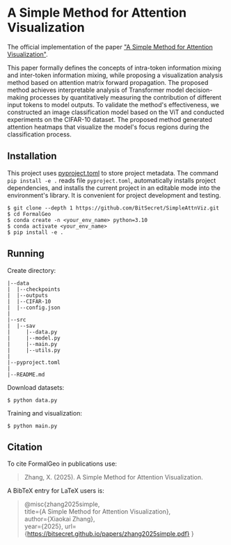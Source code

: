 # A Simple Method for Attention Visualization

The official implementation of the paper
["A Simple Method for Attention Visualization"](https://bitsecret.github.io/papers/zhang2025simple.pdf).

This paper formally defines the concepts of intra-token information mixing and inter-token information mixing, while
proposing a visualization analysis method based on attention matrix forward propagation. The proposed method achieves
interpretable analysis of Transformer model decision-making processes by quantitatively measuring the contribution of
different input tokens to model outputs. To validate the method's effectiveness, we constructed an image classification
model based on the ViT and conducted experiments on the CIFAR-10 dataset. The proposed method generated attention
heatmaps that visualize the model's focus regions during the classification process.

## Installation

This project uses [pyproject.toml](https://packaging.python.org/en/latest/specifications/declaring-project-metadata) to
store project metadata. The command `pip install -e .` reads file `pyproject.toml`, automatically installs project
dependencies, and installs the current project in an editable mode into the environment's library. It is convenient for
project development and testing.

    $ git clone --depth 1 https://github.com/BitSecret/SimpleAttnViz.git
    $ cd FormalGeo
    $ conda create -n <your_env_name> python=3.10
    $ conda activate <your_env_name>
    $ pip install -e .

## Running

Create directory:

    |--data
    |  |--checkpoints
    |  |--outputs
    |  |--CIFAR-10
    |  |--config.json
    |
    |--src
    |  |--sav
    |     |--data.py
    |     |--model.py
    |     |--main.py
    |     |--utils.py
    |
    |--pyproject.toml
    |
    |--README.md

Download datasets:

    $ python data.py

Training and visualization:

    $ python main.py


## Citation

To cite FormalGeo in publications use:
> Zhang, X. (2025). A Simple Method for Attention Visualization.

A BibTeX entry for LaTeX users is:
> @misc{zhang2025simple,  
> title={A Simple Method for Attention Visualization},  
> author={Xiaokai Zhang},  
> year={2025},
> url={https://bitsecret.github.io/papers/zhang2025simple.pdf}
> }